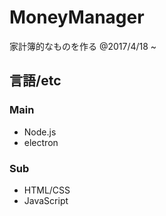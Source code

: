 # MoneyManager
家計簿的なものを作る @2017/4/18 ~

## 言語/etc
### Main
- Node.js
- electron

### Sub
- HTML/CSS
- JavaScript
